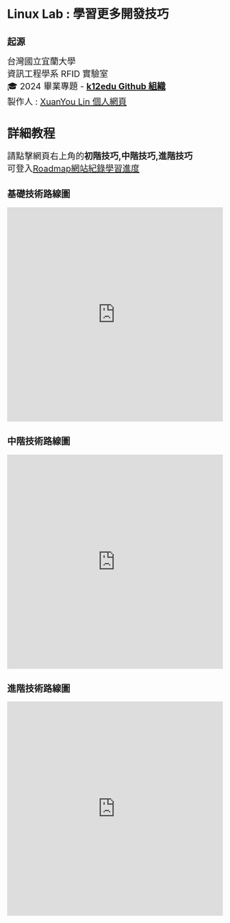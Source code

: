 # Linux Lab : 學習更多開發技巧
## 起源
<span style="font-size: 20px;">台灣國立宜蘭大學  
資訊工程學系 RFID 實驗室  
🎓 2024 畢業專題 - **[k12edu Github 組織](https://github.com/k12edu)**  
製作人 : [XuanYou Lin 個人網頁](https://xuanyou-lin.us.kg/)</span>

# 詳細教程
<span style="font-size: 20px;">請點擊網頁右上角的**初階技巧,中階技巧,進階技巧**  
可登入[Roadmap網站紀錄學習進度](https://roadmap.sh/)</span>

## 基礎技術路線圖
<div style="background-color: white; width: 100%; height: 500px; overflow: hidden;">
  <iframe src="https://roadmap.sh/r/embed?id=676f693370129741a8aac914" 
          width="100%" 
          height="500px" 
          frameborder="0" 
          style="background: transparent;">
  </iframe>
</div>

## 中階技術路線圖
<div style="background-color: white; width: 100%; height: 500px; overflow: hidden;">
  <iframe src="https://roadmap.sh/r/embed?id=676f9ae770129741a8b06533" 
          width="100%" 
          height="500px" 
          frameborder="0" 
          style="background: transparent;">
  </iframe>
</div>

## 進階技術路線圖
<div style="background-color: white; width: 100%; height: 500px; overflow: hidden;">
  <iframe src="https://roadmap.sh/r/embed?id=676fdebf70129741a8ba3c0c" 
          width="100%" 
          height="500px" 
          frameborder="0" 
          style="background: transparent;">
  </iframe>
</div>